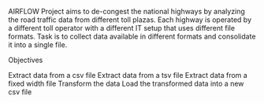 AIRFLOW 
Project aims to de-congest the national highways by analyzing the road traffic data from different toll plazas.
Each highway is operated by a different toll operator with a different IT setup that uses different file formats. Task is to collect data available in different formats and consolidate it into a single file.

Objectives

Extract data from a csv file
Extract data from a tsv file
Extract data from a fixed width file
Transform the data
Load the transformed data into a new csv file
